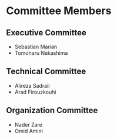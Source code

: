 # Committee Members

## Executive Committee

- Sebastian Marian
- Tomoharu Nakashima

## Technical Committee

- Alireza Sadraii
- Arad Firouzkouhi

## Organization Committee

- Nader Zare
- Omid Amini